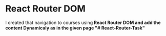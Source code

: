 # React Router DOM
I created that navigation to courses using<b> React Router DOM<b/> and add the content Dynamicaly as in the given page
"# React-Router-Task" 
